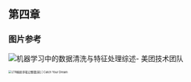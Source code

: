 ## 第四章

### 图片参考

![机器学习中的数据清洗与特征处理综述- 美团技术团队](D:/Users/YP/github/paper_notes/%E8%AE%BA%E6%96%87/%E6%AF%95%E4%B8%9A%E8%AE%BA%E6%96%87/c37a1795.png)

<img src="D:/Users/YP/github/paper_notes/%E8%AE%BA%E6%96%87/%E6%AF%95%E4%B8%9A%E8%AE%BA%E6%96%87/%E6%8E%92%E5%BA%8F%E6%A0%B8%E5%BF%83%E5%A4%84%E7%90%86%E6%B5%81%E7%A8%8B.png" alt="LTR精排序笔记整理[转] | Catch Your Dream" style="zoom:40%;" />

